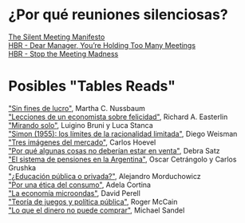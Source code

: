 # ¿Por qué reuniones silenciosas? 

[The Silent Meeting Manifesto](https://medium.com/p/189e9e3487eb)<br />
[HBR - Dear Manager, You’re Holding Too Many Meetings](https://hbr.org/2022/03/dear-manager-youre-holding-too-many-meetings)<br />
[HBR - Stop the Meeting Madness](https://hbr.org/2017/07/stop-the-meeting-madness)<br />

# Posibles "Tables Reads"

["Sin fines de lucro"](https://docs.google.com/document/d/1BMQFmfrLr6Zg5AkUYj9jVIVw3c3U0pDD4Cb1yr52YiA/edit?usp=sharing), Martha C. Nussbaum <br />
["Lecciones de un economista sobre felicidad"](https://docs.google.com/document/d/132z9_rNKlI9-EMj-82H1x12qrE_Re1YyWrAepoMa-bA/edit?usp=sharing), Richard A. Easterlin <br />
["Mirando solo"](https://docs.google.com/document/d/1p33aO9giKtmZqeOekJhRCHfJxPd-IMJ8hFPuYTHOb3w/edit?usp=sharing), Luigino Bruni y Luca Stanca <br />
["Simon (1955): los límites de la racionalidad limitada"](https://docs.google.com/document/d/1Hi-RP9z1Typmoj2dmFknRW_2WtuymugnjmbfaXp8GEY/edit?usp=sharing), Diego Weisman <br />
["Tres imágenes del mercado"](https://docs.google.com/document/d/1LtiWGtF8tiuq71L5E2wgF9e3s6B_J1XmU8gx0Gz2S-c/edit?usp=sharing), Carlos Hoevel <br />
["Por qué algunas cosas no deberían estar en venta"](https://docs.google.com/document/d/1N0taMycnyiQLqrYd0FHJudR3fC1zvBy2y17vFPtE7BA/edit?usp=sharing), Debra Satz <br />
["El sistema de pensiones en la Argentina"](https://docs.google.com/document/d/1RrRl76mv-QvtbCwwcE-EoHq2xQ-TiFWPoO8Gzc_e2IY/edit?usp=sharing), Oscar Cetrángolo y Carlos Grushka  <br />
["¿Educación pública o privada?"](https://docs.google.com/document/d/1bSro-3tXSDmkNetHgMQQvSousLxl3CMYxI8F_5kkGWg/edit?usp=sharing), Alejandro Morduchowicz  <br />
["Por una ética del consumo"](https://docs.google.com/document/d/1I8jideP-lST8pIUJDP8lxStwP7EngOXv91QLOuNNB-Q/edit?usp=sharing), Adela Cortina <br />
["La economía microondas"](https://docs.google.com/document/d/1coWcmFd88hOKNFMfQPWUKKjRbsPeQ6ksa5jH9-j7Wu0/edit?usp=sharing), David Perell  <br />
["Teoría de juegos y política pública"](https://docs.google.com/document/d/1JoVB72S-bK_WA7NuIGPY2jqJKG4nPwB4ZMXYIrPLrDw/edit), Roger McCain <br />
["Lo que el dinero no puede comprar"](https://docs.google.com/document/d/1ZTlJyhDjjxEeksdaezuqpqaLJPoTMpxIAmb0fPa2cjQ/edit?usp=sharing), Michael Sandel <br />

